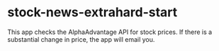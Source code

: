 # stock-news-extrahard-start
 This app checks the AlphaAdvantage API for stock prices. If there is a substantial change in price, the app will email you.
